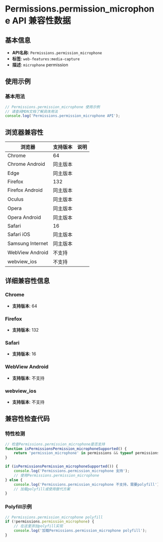 # Permissions.permission_microphone API 兼容性数据

## 基本信息

- **API名称**: `Permissions.permission_microphone`
- **标签**: `web-features:media-capture`
- **描述**: `microphone` permission

## 使用示例

### 基本用法

```javascript
// Permissions.permission_microphone 使用示例
// 请查阅MDN文档了解具体用法
console.log('Permissions.permission_microphone API');
```

## 浏览器兼容性

| 浏览器 | 支持版本 | 说明 |
|--------|----------|------|
| Chrome | 64 |  |
| Chrome Android | 同主版本 |  |
| Edge | 同主版本 |  |
| Firefox | 132 |  |
| Firefox Android | 同主版本 |  |
| Oculus | 同主版本 |  |
| Opera | 同主版本 |  |
| Opera Android | 同主版本 |  |
| Safari | 16 |  |
| Safari iOS | 同主版本 |  |
| Samsung Internet | 同主版本 |  |
| WebView Android | 不支持 |  |
| webview_ios | 不支持 |  |

## 详细兼容性信息

### Chrome

- **支持版本**: 64

### Firefox

- **支持版本**: 132

### Safari

- **支持版本**: 16

### WebView Android

- **支持版本**: 不支持

### webview_ios

- **支持版本**: 不支持

## 兼容性检查代码

### 特性检测

```javascript
// 检查Permissions.permission_microphone是否支持
function isPermissionsPermission_microphoneSupported() {
    return 'permission_microphone' in permissions && typeof permissions.permission_microphone === 'function';
}

if (isPermissionsPermission_microphoneSupported()) {
    console.log('Permissions.permission_microphone 支持');
    // 使用Permissions.permission_microphone
} else {
    console.log('Permissions.permission_microphone 不支持，需要polyfill');
    // 加载polyfill或使用替代方案
}
```

### Polyfill示例

```javascript
// Permissions.permission_microphone polyfill
if (!permissions.permission_microphone) {
    // 在这里添加polyfill实现
    console.log('加载Permissions.permission_microphone polyfill');
}
```


